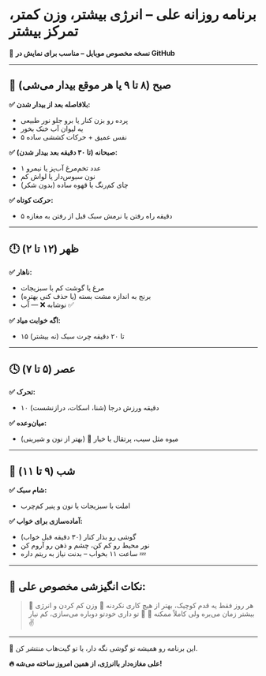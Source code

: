 # برنامه روزانه علی – انرژی بیشتر، وزن کمتر، تمرکز بیشتر

📱 **نسخه مخصوص موبایل – مناسب برای نمایش در GitHub**

---

## 🌅 صبح (۸ تا ۹ یا هر موقع بیدار می‌شی)

**✅ بلافاصله بعد از بیدار شدن:**
- پرده رو بزن کنار یا برو جلو نور طبیعی
- یه لیوان آب خنک بخور
- ۵ نفس عمیق + حرکات کششی ساده

**✅ صبحانه (تا ۳۰ دقیقه بعد بیدار شدن):**
- ۱ عدد تخم‌مرغ آب‌پز یا نیمرو
- نون سبوس‌دار یا لواش کم
- چای کم‌رنگ یا قهوه ساده (بدون شکر)

**✅ حرکت کوتاه:**
- ۵ دقیقه راه رفتن یا نرمش سبک قبل از رفتن به مغازه

---

## 🕛 ظهر (۱۲ تا ۲)

**✅ ناهار:**
- مرغ یا گوشت کم با سبزیجات
- برنج به اندازه مشت بسته (یا حذف کنی بهتره)
- نوشابه ❌ — آب ✅

**✅ اگه خوابت میاد:**
- ۱۵ تا ۲۰ دقیقه چرت سبک (نه بیشتر)

---

## 🕓 عصر (۵ تا ۷)

**✅ تحرک:**
- ۱۰ دقیقه ورزش درجا (شنا، اسکات، درازنشست)

**✅ میان‌وعده:**
- میوه مثل سیب، پرتقال یا خیار 🍎 (بهتر از نون و شیرینی)

---

## 🌙 شب (۹ تا ۱۱)

**✅ شام سبک:**
- املت با سبزیجات یا نون و پنیر کم‌چرب

**✅ آماده‌سازی برای خواب:**
- گوشی رو بذار کنار (۳۰ دقیقه قبل خواب)
- نور محیط رو کم کن، چشم و ذهن رو آروم کن
- ساعت ۱۱ بخواب – بدنت نیاز به ریتم داره 💤

---

## 💬 نکات انگیزشی مخصوص علی:

> 🔹 هر روز فقط یه قدم کوچیک، بهتر از هیچ کاری نکردنه
> 🔹 وزن کم کردن و انرژی بیشتر زمان می‌بره ولی کاملاً ممکنه 💪
> 🔹 تو داری خودتو دوباره می‌سازی، کم نیار ✌️

---

📲 این برنامه رو همیشه تو گوشی نگه دار، یا تو گیت‌هاب منتشر کن.

**🔥 علی مغازه‌دار باانرژی، از همین امروز ساخته می‌شه!**
